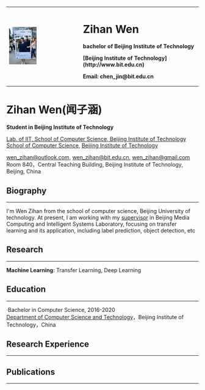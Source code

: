 <table border="0">
    <tr>
      <td width="25%">
      <img src="/me.jpg" width="40%">  
      </td>
      <td width="40%">
        <h1>Zihan Wen</h1>
        <p><b>bachelor of Beijing Institute of Technology</b></p>
        <p><b>[Beijing Institute of Technology](http://www.bit.edu.cn)</b></p>
        <p><b>Email: chen_jin@bit.edu.cn</b></p>
      </td>
    </tr>
</table>

# Zihan Wen(闻子涵)
**Student in Beijing Institute of Technology**  

[Lab. of IIT, School of Computer Science, Beijing Institute of Technology](http://iitlab.bit.edu.cn/mcislab)  
[School of Computer Science](http://cs.bit.edu.cn), [Beijing Institute of Technology](http://www.bit.edu.cn)  

[wen_zihan@outlook.com](mailto:wen_zihan@outlook.com), [wen_zihan@bit.edu.cn](mailto:wen_zihan@bit.edu.cn), [wen_zihan@gmail.com](mailto:wen_zihan@gmail.com)  
Room 840，Central Teaching Building, Beijing Institute of Technology, Beijing, China

## Biography
---
I'm Wen Zihan from the school of computer science, Beijing University of technology. At present, I am working with my [supervisor](https://wuxinxiao.github.io) in Beijing Media Computing and Intelligent Systems Laboratory, focusing on transfer learning and its application, including label prediction, object detection, etc


## Research
---
**Machine Learning**: Transfer Learning, Deep Learning  


## Education
---
·Bachelor in Computer Science, 2016-2020  
 [Department of Computer Science and Technology](cs.bit.edu.cn)，Beijing Institute of Technology，China


## Research Experience
---



## Publications
---



